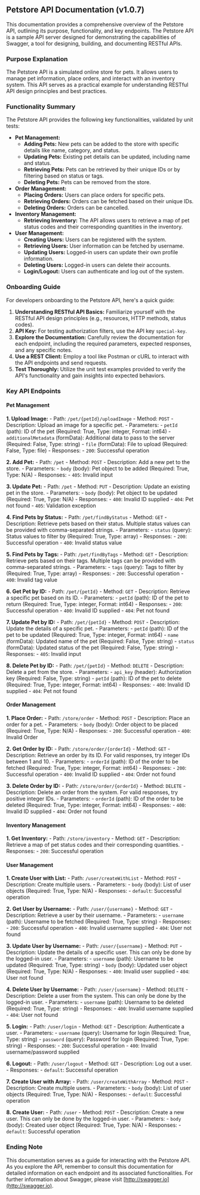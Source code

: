 ## Petstore API Documentation (v1.0.7)

This documentation provides a comprehensive overview of the Petstore API, outlining its purpose, functionality, and key endpoints. The Petstore API is a sample API server designed for demonstrating the capabilities of Swagger, a tool for designing, building, and documenting RESTful APIs.

### Purpose Explanation

The Petstore API is a simulated online store for pets. It allows users to manage pet information, place orders, and interact with an inventory system. This API serves as a practical example for understanding RESTful API design principles and best practices.

### Functionality Summary

The Petstore API provides the following key functionalities, validated by unit tests:

- **Pet Management:** 
    - **Adding Pets:** New pets can be added to the store with specific details like name, category, and status.
    - **Updating Pets:** Existing pet details can be updated, including name and status.
    - **Retrieving Pets:** Pets can be retrieved by their unique IDs or by filtering based on status or tags.
    - **Deleting Pets:** Pets can be removed from the store.
- **Order Management:**
    - **Placing Orders:** Users can place orders for specific pets.
    - **Retrieving Orders:** Orders can be fetched based on their unique IDs.
    - **Deleting Orders:** Orders can be cancelled.
- **Inventory Management:**
    - **Retrieving Inventory:** The API allows users to retrieve a map of pet status codes and their corresponding quantities in the inventory.
- **User Management:**
    - **Creating Users:** Users can be registered with the system.
    - **Retrieving Users:** User information can be fetched by username.
    - **Updating Users:** Logged-in users can update their own profile information.
    - **Deleting Users:** Logged-in users can delete their accounts.
    - **Login/Logout:** Users can authenticate and log out of the system.

### Onboarding Guide

For developers onboarding to the Petstore API, here's a quick guide:

1. **Understanding RESTful API Basics:** Familiarize yourself with the RESTful API design principles (e.g., resources, HTTP methods, status codes).
2. **API Key:** For testing authorization filters, use the API key `special-key`.
3. **Explore the Documentation:** Carefully review the documentation for each endpoint, including the required parameters, expected responses, and any specific notes.
4. **Use a REST Client:** Employ a tool like Postman or cURL to interact with the API endpoints and send requests.
5. **Test Thoroughly:** Utilize the unit test examples provided to verify the API's functionality and gain insights into expected behaviors.

### Key API Endpoints

#### Pet Management

**1. Upload Image:**
    - Path: `/pet/{petId}/uploadImage`
    - Method: `POST`
    - Description: Upload an image for a specific pet.
    - Parameters:
        - `petId` (path): ID of the pet (Required: True, Type: integer, Format: int64)
        - `additionalMetadata` (formData): Additional data to pass to the server (Required: False, Type: string)
        - `file` (formData): File to upload (Required: False, Type: file)
    - Responses:
        - `200`: Successful operation

**2. Add Pet:**
    - Path: `/pet`
    - Method: `POST`
    - Description: Add a new pet to the store.
    - Parameters:
        - `body` (body): Pet object to be added (Required: True, Type: N/A)
    - Responses:
        - `405`: Invalid input

**3. Update Pet:**
    - Path: `/pet`
    - Method: `PUT`
    - Description: Update an existing pet in the store.
    - Parameters:
        - `body` (body): Pet object to be updated (Required: True, Type: N/A)
    - Responses:
        - `400`: Invalid ID supplied
        - `404`: Pet not found
        - `405`: Validation exception

**4. Find Pets by Status:**
    - Path: `/pet/findByStatus`
    - Method: `GET`
    - Description: Retrieve pets based on their status. Multiple status values can be provided with comma-separated strings.
    - Parameters:
        - `status` (query): Status values to filter by (Required: True, Type: array)
    - Responses:
        - `200`: Successful operation
        - `400`: Invalid status value

**5. Find Pets by Tags:**
    - Path: `/pet/findByTags`
    - Method: `GET`
    - Description: Retrieve pets based on their tags. Multiple tags can be provided with comma-separated strings. 
    - Parameters:
        - `tags` (query): Tags to filter by (Required: True, Type: array)
    - Responses:
        - `200`: Successful operation
        - `400`: Invalid tag value

**6. Get Pet by ID:**
    - Path: `/pet/{petId}`
    - Method: `GET`
    - Description: Retrieve a specific pet based on its ID.
    - Parameters:
        - `petId` (path): ID of the pet to return (Required: True, Type: integer, Format: int64)
    - Responses:
        - `200`: Successful operation
        - `400`: Invalid ID supplied
        - `404`: Pet not found

**7. Update Pet by ID:**
    - Path: `/pet/{petId}`
    - Method: `POST`
    - Description: Update the details of a specific pet.
    - Parameters:
        - `petId` (path): ID of the pet to be updated (Required: True, Type: integer, Format: int64)
        - `name` (formData): Updated name of the pet (Required: False, Type: string)
        - `status` (formData): Updated status of the pet (Required: False, Type: string)
    - Responses:
        - `405`: Invalid input

**8. Delete Pet by ID:**
    - Path: `/pet/{petId}`
    - Method: `DELETE`
    - Description: Delete a pet from the store.
    - Parameters:
        - `api_key` (header): Authorization key (Required: False, Type: string)
        - `petId` (path): ID of the pet to delete (Required: True, Type: integer, Format: int64)
    - Responses:
        - `400`: Invalid ID supplied
        - `404`: Pet not found

#### Order Management

**1. Place Order:**
    - Path: `/store/order`
    - Method: `POST`
    - Description: Place an order for a pet.
    - Parameters:
        - `body` (body): Order object to be placed (Required: True, Type: N/A)
    - Responses:
        - `200`: Successful operation
        - `400`: Invalid Order

**2. Get Order by ID:**
    - Path: `/store/order/{orderId}`
    - Method: `GET`
    - Description: Retrieve an order by its ID. For valid responses, try integer IDs between 1 and 10.
    - Parameters:
        - `orderId` (path): ID of the order to be fetched (Required: True, Type: integer, Format: int64)
    - Responses:
        - `200`: Successful operation
        - `400`: Invalid ID supplied
        - `404`: Order not found

**3. Delete Order by ID:**
    - Path: `/store/order/{orderId}`
    - Method: `DELETE`
    - Description: Delete an order from the system. For valid responses, try positive integer IDs.
    - Parameters:
        - `orderId` (path): ID of the order to be deleted (Required: True, Type: integer, Format: int64)
    - Responses:
        - `400`: Invalid ID supplied
        - `404`: Order not found

#### Inventory Management

**1. Get Inventory:**
    - Path: `/store/inventory`
    - Method: `GET`
    - Description: Retrieve a map of pet status codes and their corresponding quantities.
    - Responses:
        - `200`: Successful operation

#### User Management

**1. Create User with List:**
    - Path: `/user/createWithList`
    - Method: `POST`
    - Description: Create multiple users.
    - Parameters:
        - `body` (body): List of user objects (Required: True, Type: N/A)
    - Responses:
        - `default`: Successful operation

**2. Get User by Username:**
    - Path: `/user/{username}`
    - Method: `GET`
    - Description: Retrieve a user by their username.
    - Parameters:
        - `username` (path): Username to be fetched (Required: True, Type: string)
    - Responses:
        - `200`: Successful operation
        - `400`: Invalid username supplied
        - `404`: User not found

**3. Update User by Username:**
    - Path: `/user/{username}`
    - Method: `PUT`
    - Description: Update the details of a specific user. This can only be done by the logged-in user.
    - Parameters:
        - `username` (path): Username to be updated (Required: True, Type: string)
        - `body` (body): Updated user object (Required: True, Type: N/A)
    - Responses:
        - `400`: Invalid user supplied
        - `404`: User not found

**4. Delete User by Username:**
    - Path: `/user/{username}`
    - Method: `DELETE`
    - Description: Delete a user from the system. This can only be done by the logged-in user.
    - Parameters:
        - `username` (path): Username to be deleted (Required: True, Type: string)
    - Responses:
        - `400`: Invalid username supplied
        - `404`: User not found

**5. Login:**
    - Path: `/user/login`
    - Method: `GET`
    - Description: Authenticate a user.
    - Parameters:
        - `username` (query): Username for login (Required: True, Type: string)
        - `password` (query): Password for login (Required: True, Type: string)
    - Responses:
        - `200`: Successful operation
        - `400`: Invalid username/password supplied

**6. Logout:**
    - Path: `/user/logout`
    - Method: `GET`
    - Description: Log out a user.
    - Responses:
        - `default`: Successful operation

**7. Create User with Array:**
    - Path: `/user/createWithArray`
    - Method: `POST`
    - Description: Create multiple users.
    - Parameters:
        - `body` (body): List of user objects (Required: True, Type: N/A)
    - Responses:
        - `default`: Successful operation

**8. Create User:**
    - Path: `/user`
    - Method: `POST`
    - Description: Create a new user. This can only be done by the logged-in user.
    - Parameters:
        - `body` (body): Created user object (Required: True, Type: N/A)
    - Responses:
        - `default`: Successful operation

### Ending Note

This documentation serves as a guide for interacting with the Petstore API. As you explore the API, remember to consult this documentation for detailed information on each endpoint and its associated functionalities. For further information about Swagger, please visit [http://swagger.io](http://swagger.io).